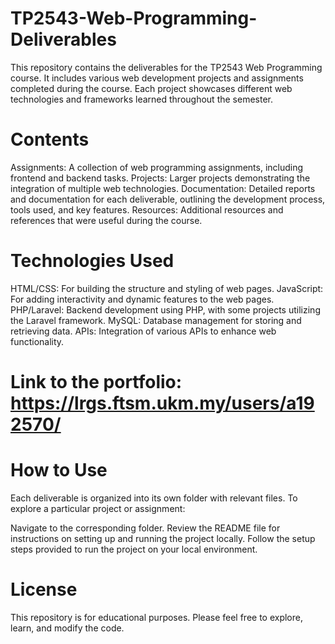 # TP2543-Web-Programming-Deliverables

This repository contains the deliverables for the TP2543 Web Programming course. It includes various web development projects and assignments completed during the course. Each project showcases different web technologies and frameworks learned throughout the semester.

# Contents

Assignments: A collection of web programming assignments, including frontend and backend tasks.
Projects: Larger projects demonstrating the integration of multiple web technologies.
Documentation: Detailed reports and documentation for each deliverable, outlining the development process, tools used, and key features.
Resources: Additional resources and references that were useful during the course.

# Technologies Used

HTML/CSS: For building the structure and styling of web pages.
JavaScript: For adding interactivity and dynamic features to the web pages.
PHP/Laravel: Backend development using PHP, with some projects utilizing the Laravel framework.
MySQL: Database management for storing and retrieving data.
APIs: Integration of various APIs to enhance web functionality.

# Link to the portfolio: https://lrgs.ftsm.ukm.my/users/a192570/

# How to Use

Each deliverable is organized into its own folder with relevant files. To explore a particular project or assignment:

Navigate to the corresponding folder.
Review the README file for instructions on setting up and running the project locally.
Follow the setup steps provided to run the project on your local environment.

# License

This repository is for educational purposes. Please feel free to explore, learn, and modify the code.
